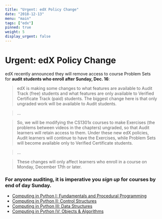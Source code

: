 ```yaml
---
title: "Urgent: edX Policy Change"
date: "2018-12-13"
menu: "main"
tags: ["edx"]
pinned: true
weight: 5
display_urgent: false
---
```


# Urgent: edX Policy Change

edX recently announced they will remove access to course Problem Sets for **audit students who enroll after Sunday, Dec. 16**:

> edX is making some changes to what features are available to Audit Track (free) students and what features are only available to Verified Certificate Track (paid) students. The biggest change here is that only ungraded work will be available to Audit students. 

> ...

> So, we will be modifying the CS1301x courses to make Exercises (the problems between videos in the chapters) ungraded, so that Audit learners will retain access to them. Under these new edX policies, Audit learners will continue to have the Exercises, while Problem Sets will become available only to Verified Certificate students.

> ...

> These changes will only affect learners who enroll in a course on Monday, December 17th or later.


### For anyone auditing, it is imperative you *sign up* for courses by end of day Sunday.

- [Computing in Python I: Fundamentals and Procedural Programming][course1]
- [Computing in Python II: Control Structures][course2]
- [Computing in Python III: Data Structures][course3]
- [Computing in Python IV: Objects & Algorithms][course4]


[course1]: https://www.edx.org/course/computing-in-python-i-fundamentals-and-procedural-programming-0
[course2]: https://www.edx.org/course/computing-in-python-ii-control-structures-0
[course3]: https://www.edx.org/course/computing-in-python-iii-data-structures-0
[course4]: https://www.edx.org/course/computing-in-python-iv-objects-algorithms-0
